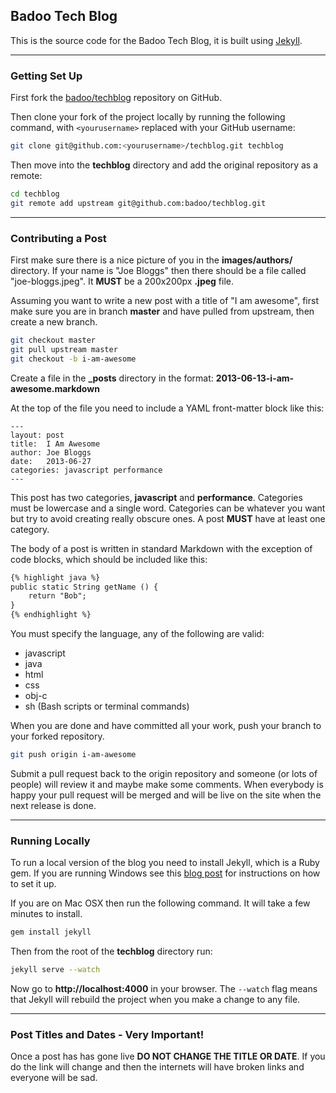 ## Badoo Tech Blog

This is the source code for the Badoo Tech Blog, it is built using [Jekyll](http://jekyllrb.com/).

***

### Getting Set Up

First fork the [badoo/techblog](https://github.com/badoo/techblog) repository on GitHub.

Then clone your fork of the project locally by running the following command, with `<yourusername>` replaced with your GitHub username:
```sh
git clone git@github.com:<yourusername>/techblog.git techblog
```

Then move into the **techblog** directory and add the original repository as a remote:
```sh
cd techblog
git remote add upstream git@github.com:badoo/techblog.git
```

***

### Contributing a Post

First make sure there is a nice picture of you in the **images/authors/** directory. If your name is "Joe Bloggs" then there should be a file called "joe-bloggs.jpeg". It **MUST** be a 200x200px **.jpeg** file.

Assuming you want to write a new post with a title of "I am awesome", first make sure you are in branch **master** and have pulled from upstream, then create a new branch.
```sh
git checkout master
git pull upstream master
git checkout -b i-am-awesome
```

Create a file in the **_posts** directory in the format: **2013-06-13-i-am-awesome.markdown**

At the top of the file you need to include a YAML front-matter block like this:
```
---
layout: post
title:  I Am Awesome
author: Joe Bloggs
date:   2013-06-27
categories: javascript performance
---
```
This post has two categories, **javascript** and **performance**. Categories must be lowercase and a single word. Categories can be whatever you want but try to avoid creating really obscure ones. A post **MUST** have at least one category.

The body of a post is written in standard Markdown with the exception of code blocks, which should be included like this:
```html
{% highlight java %}
public static String getName () {
    return "Bob";
}
{% endhighlight %}
```
You must specify the language, any of the following are valid:
* javascript
* java
* html
* css
* obj-c
* sh (Bash scripts or terminal commands)

When you are done and have committed all your work, push your branch to your forked repository.
```sh
git push origin i-am-awesome
```

Submit a pull request back to the origin repository and someone (or lots of people) will review it and maybe make some comments. When everybody is happy your pull request will be merged and will be live on the site when the next release is done.

***

### Running Locally

To run a local version of the blog you need to install Jekyll, which is a Ruby gem. If you are running Windows see this [blog post](http://www.madhur.co.in/blog/2011/09/01/runningjekyllwindows.html) for instructions on how to set it up.

If you are on Mac OSX then run the following command. It will take a few minutes to install.
```sh
gem install jekyll
```

Then from the root of the **techblog** directory run:
```sh
jekyll serve --watch
```
Now go to **http://localhost:4000** in your browser. The `--watch` flag means that Jekyll will rebuild the project when you make a change to any file.


***

### Post Titles and Dates - Very Important!

Once a post has has gone live **DO NOT CHANGE THE TITLE OR DATE**. If you do the link will change and then the internets will have broken links and everyone will be sad.
